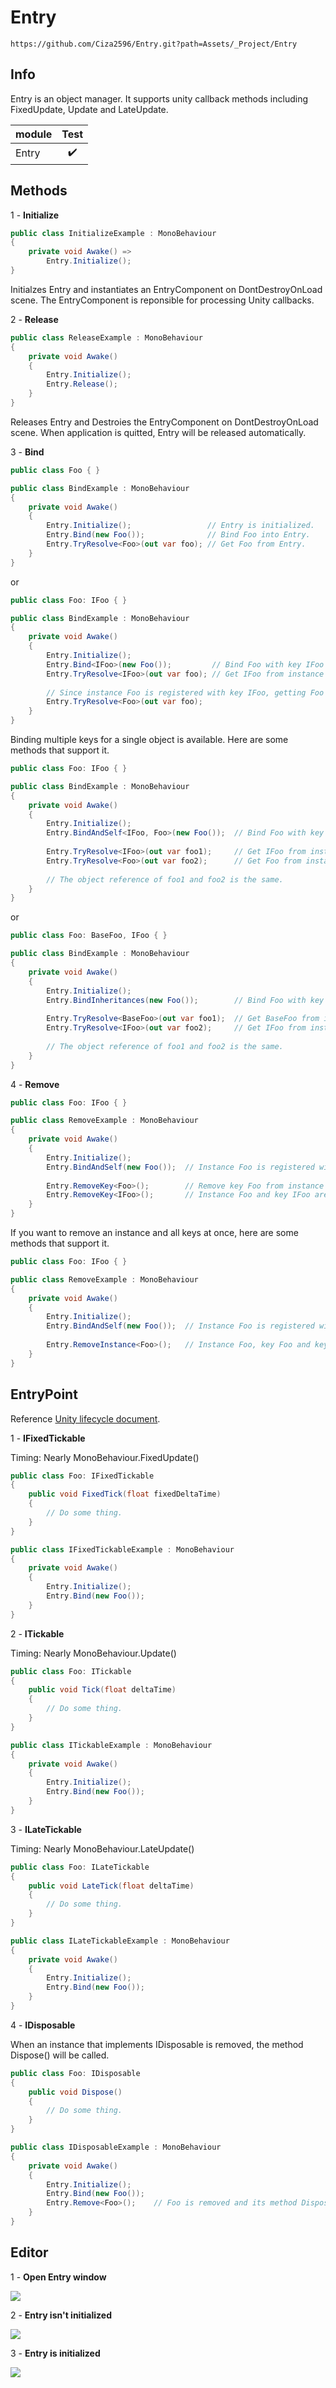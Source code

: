 # Entry
```
https://github.com/Ciza2596/Entry.git?path=Assets/_Project/Entry
```

## Info
Entry is an object manager. It supports unity callback methods including FixedUpdate, Update and  LateUpdate.

module | Test |
--- | :---: |
Entry | ✔️ |


## Methods

1 - **Initialize**

```csharp
public class InitializeExample : MonoBehaviour
{
    private void Awake() =>
        Entry.Initialize();
}
```
Initialzes Entry and instantiates an EntryComponent on DontDestroyOnLoad scene. The EntryComponent is reponsible for processing Unity callbacks. 

2 - **Release**
```csharp
public class ReleaseExample : MonoBehaviour
{
    private void Awake() 
    {
        Entry.Initialize();
        Entry.Release();
    }
}
```
Releases Entry and Destroies the EntryComponent on DontDestroyOnLoad scene. When application is quitted, Entry will be released automatically.

3 - **Bind**
```csharp
public class Foo { }

public class BindExample : MonoBehaviour
{
    private void Awake()
    {
        Entry.Initialize();                 // Entry is initialized.
        Entry.Bind(new Foo());              // Bind Foo into Entry.
        Entry.TryResolve<Foo>(out var foo); // Get Foo from Entry.
    }
}
```
or

```csharp
public class Foo: IFoo { }

public class BindExample : MonoBehaviour
{
    private void Awake()
    {
        Entry.Initialize();            
        Entry.Bind<IFoo>(new Foo());         // Bind Foo with key IFoo into Entry.
        Entry.TryResolve<IFoo>(out var foo); // Get IFoo from instance Foo in Entry.
        
        // Since instance Foo is registered with key IFoo, getting Foo by using key Foo will not work.
        Entry.TryResolve<Foo>(out var foo);
    }
}
```
Binding multiple keys for a single object is available. Here are some methods that support it.
```csharp
public class Foo: IFoo { }

public class BindExample : MonoBehaviour
{
    private void Awake()
    {
        Entry.Initialize();            
        Entry.BindAndSelf<IFoo, Foo>(new Foo());  // Bind Foo with key IFoo and Foo into Entry.
        
        Entry.TryResolve<IFoo>(out var foo1);     // Get IFoo from instance Foo in Entry.
        Entry.TryResolve<Foo>(out var foo2);      // Get Foo from instance Foo in Entry.
        
        // The object reference of foo1 and foo2 is the same.
    }
}
```
or
```csharp
public class Foo: BaseFoo, IFoo { }

public class BindExample : MonoBehaviour
{
    private void Awake()
    {
        Entry.Initialize();            
        Entry.BindInheritances(new Foo());        // Bind Foo with key BaseFoo and IFoo into Entry.
        
        Entry.TryResolve<BaseFoo>(out var foo1);  // Get BaseFoo from instance Foo in Entry.
        Entry.TryResolve<IFoo>(out var foo2);     // Get IFoo from instance Foo in Entry.
        
        // The object reference of foo1 and foo2 is the same.
    }
}
```
4 - **Remove**
```csharp
public class Foo: IFoo { }

public class RemoveExample : MonoBehaviour
{
    private void Awake()
    {
        Entry.Initialize();
        Entry.BindAndSelf(new Foo());  // Instance Foo is registered with two keys, Foo and IFoo.
        
        Entry.RemoveKey<Foo>();        // Remove key Foo from instance Foo. Instance Foo won't be removed from Entry, because it still has a key, IFoo.
        Entry.RemoveKey<IFoo>();       // Instance Foo and key IFoo are both removed.
    }
}
```
If you want to remove an instance and all keys at once, here are some methods that support it.
```csharp
public class Foo: IFoo { }

public class RemoveExample : MonoBehaviour
{
    private void Awake()
    {
        Entry.Initialize();
        Entry.BindAndSelf(new Foo());  // Instance Foo is registered with two keys, Foo and IFoo.
        
        Entry.RemoveInstance<Foo>();   // Instance Foo, key Foo and key IFoo are all removed.
    }
}
```


## EntryPoint

Reference [Unity lifecycle document](https://docs.unity.cn/530/Documentation/Manual/ExecutionOrder.html).

1 - **IFixedTickable**

Timing: Nearly MonoBehaviour.FixedUpdate()
```csharp
public class Foo: IFixedTickable
{
    public void FixedTick(float fixedDeltaTime)
    {
        // Do some thing.
    }
}

public class IFixedTickableExample : MonoBehaviour
{
    private void Awake()
    {
        Entry.Initialize();
        Entry.Bind(new Foo());
    }
}
```

2 - **ITickable**

Timing: Nearly MonoBehaviour.Update()
```csharp
public class Foo: ITickable
{
    public void Tick(float deltaTime)
    {
        // Do some thing.
    }
}

public class ITickableExample : MonoBehaviour
{
    private void Awake()
    {
        Entry.Initialize();
        Entry.Bind(new Foo());
    }
}
```

3 - **ILateTickable**

Timing: Nearly MonoBehaviour.LateUpdate()
```csharp
public class Foo: ILateTickable
{
    public void LateTick(float deltaTime)
    {
        // Do some thing.
    }
}

public class ILateTickableExample : MonoBehaviour
{
    private void Awake()
    {
        Entry.Initialize();
        Entry.Bind(new Foo());
    }
}
```

4 - **IDisposable**

When an instance that implements IDisposable is removed, the method Dispose() will be called.
```csharp
public class Foo: IDisposable
{
    public void Dispose()
    {
        // Do some thing.
    }
}

public class IDisposableExample : MonoBehaviour
{
    private void Awake()
    {
        Entry.Initialize();
        Entry.Bind(new Foo());
        Entry.Remove<Foo>();    // Foo is removed and its method Dispose() is called.
    }
}
```


## Editor
1 - **Open Entry window**

<img src="Document/Image/EntryWindowPath.png?"/>

2 - **Entry isn't initialized**
          
<img src="Document/Image/EntryWindowIsntInitialized.png?"/>

3 - **Entry is initialized**

<img src="Document/Image/EntryWindowIsInitialized.png?"/>


